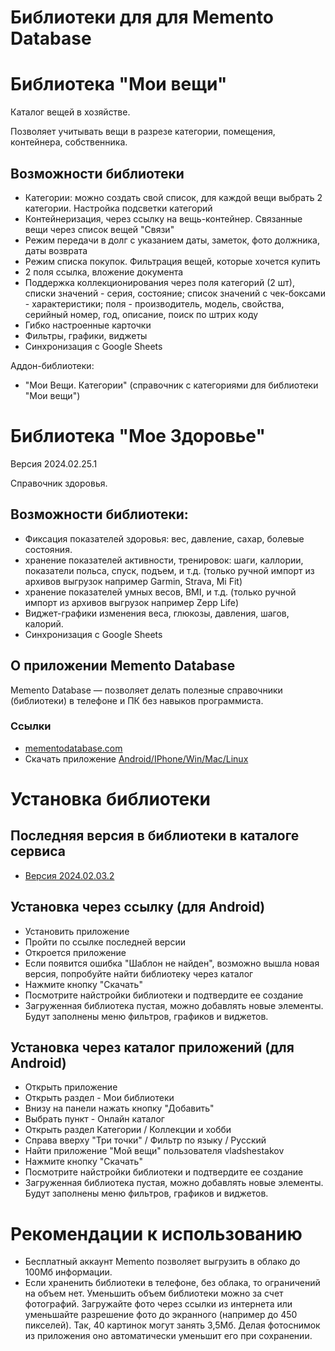 # Библиотеки для для Memento Database


# Библиотека "Мои вещи"

Каталог вещей в хозяйстве.

Позволяет учитывать вещи в разрезе категории, помещения, контейнера, собственника.

## Возможности библиотеки
* Категории: можно создать свой список, для каждой вещи выбрать 2 категории. Настройка подсветки категорий
* Контейнеризация, через ссылку на вещь-контейнер. Связанные вещи через список вещей "Связи"
* Режим передачи в долг с указанием даты, заметок, фото должника, даты возврата
* Режим списка покупок. Фильтрация вещей, которые хочется купить
* 2 поля ссылка, вложение документа
* Поддержка коллекционирования через поля категорий (2 шт), списки значений - серия, состояние; список значений с чек-боксами - характеристики; поля - производитель, модель, свойства, серийный номер, год, описание, поиск по штрих коду
* Гибко настроенные карточки
* Фильтры, графики, виджеты
* Синхронизация с Google Sheets

Аддон-библиотеки:
* "Мои Вещи. Категории" (справочник с категориями для библиотеки "Мои вещи") 

# Библиотека "Мое Здоровье"

Версия 2024.02.25.1
Справочник здоровья.

## Возможности библиотеки:
* Фиксация показателей здоровья: вес, давление, сахар, болевые состояния.
* хранение показателей активности, тренировок: шаги, каллории, показатели польса, спуск, подъем, и т.д. (только ручной импорт из архивов выгрузок например Garmin, Strava, Mi Fit)
* хранение показателей умных весов, BMI, и т.д. (только ручной импорт из архивов выгрузок например Zepp Life)
* Виджет-графики изменения веса, глюкозы, давления, шагов, калорий.
* Синхронизация с Google Sheets


## О приложении Memento Database

Memento Database — позволяет делать полезные справочники (библиотеки) в телефоне и ПК без навыков программиста. 

### Ссылки

* [mementodatabase.com](https://mementodatabase.com)
* Скачать приложение [Android/IPhone/Win/Mac/Linux](https://mementodatabase.com/download.html)


# Установка библиотеки
## Последняя версия в библиотеки в каталоге сервиса
* [Версия 2024.02.03.2](http://libs.mobi/t/6199326714363904)


## Установка через ссылку (для Android)
* Установить приложение
* Пройти по ссылке последней версии
* Откроется приложение
* Если появится ошибка "Шаблон не найден", возможно вышла новая версия, попробуйте найти библиотеку через каталог
* Нажмите кнопку "Скачать"
* Посмотрите найстройки библиотеки и подтвердите ее создание
* Загруженная библиотека пустая, можно добавлять новые элементы. Будут заполнены меню фильтров, графиков и виджетов.

## Установка через каталог приложений (для Android)
* Открыть приложение
* Открыть раздел - Мои библиотеки
* Внизу на панели нажать кнопку "Добавить"
* Выбрать пункт - Онлайн каталог
* Открыть раздел Категории / Коллекции и хобби
* Справа вверху "Три точки" / Фильтр по языку / Русский
* Найти приложение "Мой вещи" пользователя vladshestakov
* Нажмите кнопку "Скачать"
* Посмотрите найстройки библиотеки и подтвердите ее создание
* Загруженная библиотека пустая, можно добавлять новые элементы. Будут заполнены меню фильтров, графиков и виджетов.

# Рекомендации к использованию
* Бесплатный аккаунт Memento позволяет выгрузить в облако до 100Мб информации.
* Если храненить библиотеки в телефоне, без облака, то ограничений на объем нет.
Уменьшить объем библиотеки можно за счет фотографий. Загружайте фото через ссылки из интернета или уменьшайте разрешение фото до экранного (например до 450 пикселей). Так, 40 картинок могут занять 3,5Мб. Делая фотоснимок из приложения оно автоматически уменьшит его при сохранении.

